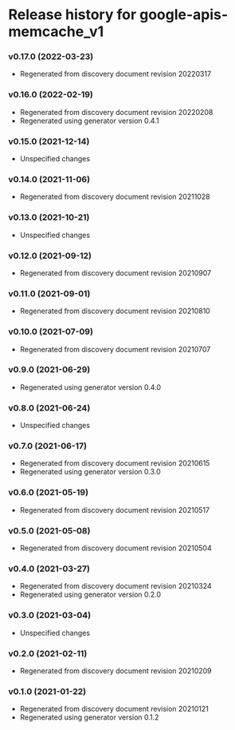 # Release history for google-apis-memcache_v1

### v0.17.0 (2022-03-23)

* Regenerated from discovery document revision 20220317

### v0.16.0 (2022-02-19)

* Regenerated from discovery document revision 20220208
* Regenerated using generator version 0.4.1

### v0.15.0 (2021-12-14)

* Unspecified changes

### v0.14.0 (2021-11-06)

* Regenerated from discovery document revision 20211028

### v0.13.0 (2021-10-21)

* Unspecified changes

### v0.12.0 (2021-09-12)

* Regenerated from discovery document revision 20210907

### v0.11.0 (2021-09-01)

* Regenerated from discovery document revision 20210810

### v0.10.0 (2021-07-09)

* Regenerated from discovery document revision 20210707

### v0.9.0 (2021-06-29)

* Regenerated using generator version 0.4.0

### v0.8.0 (2021-06-24)

* Unspecified changes

### v0.7.0 (2021-06-17)

* Regenerated from discovery document revision 20210615
* Regenerated using generator version 0.3.0

### v0.6.0 (2021-05-19)

* Regenerated from discovery document revision 20210517

### v0.5.0 (2021-05-08)

* Regenerated from discovery document revision 20210504

### v0.4.0 (2021-03-27)

* Regenerated from discovery document revision 20210324
* Regenerated using generator version 0.2.0

### v0.3.0 (2021-03-04)

* Unspecified changes

### v0.2.0 (2021-02-11)

* Regenerated from discovery document revision 20210209

### v0.1.0 (2021-01-22)

* Regenerated from discovery document revision 20210121
* Regenerated using generator version 0.1.2

